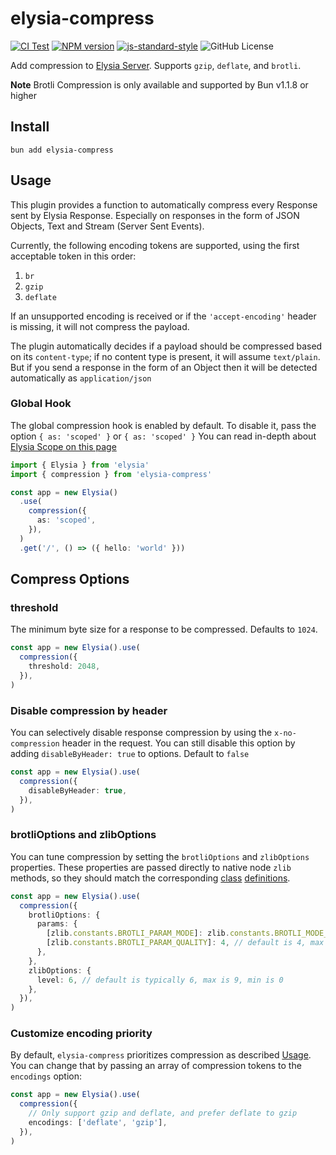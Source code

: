 # elysia-compress

[![CI Test](https://github.com/vermaysha/elysia-compress/actions/workflows/ci.yml/badge.svg)](https://github.com/vermaysha/elysia-compress/actions/workflows/ci.yml)
[![NPM version](https://img.shields.io/npm/v/elysia-compress.svg?style=flat)](https://www.npmjs.com/package/elysia-compress)
[![js-standard-style](https://img.shields.io/badge/code%20style-standard-brightgreen.svg?style=flat)](https://standardjs.com/)
![GitHub License](https://img.shields.io/github/license/vermaysha/elysia-compress?style=flat)

Add compression to [Elysia Server](https://elysiajs.com/essential/handler.html#response). Supports `gzip`, `deflate`, and `brotli`.

**Note** Brotli Compression is only available and supported by Bun v1.1.8 or higher

## Install

```
bun add elysia-compress
```

## Usage

This plugin provides a function to automatically compress every Response sent by Elysia Response.
Especially on responses in the form of JSON Objects, Text and Stream (Server Sent Events).

Currently, the following encoding tokens are supported, using the first acceptable token in this order:

1. `br`
2. `gzip`
3. `deflate`

If an unsupported encoding is received or if the `'accept-encoding'` header is missing, it will not compress the payload.

The plugin automatically decides if a payload should be compressed based on its `content-type`; if no content type is present, it will assume `text/plain`. But if you send a response in the form of an Object then it will be detected automatically as `application/json`

### Global Hook

The global compression hook is enabled by default. To disable it, pass the option `{ as: 'scoped' }` or `{ as: 'scoped' }` You can read in-depth about [Elysia Scope on this page](https://elysiajs.com/essential/scope.html)

```typescript
import { Elysia } from 'elysia'
import { compression } from 'elysia-compress'

const app = new Elysia()
  .use(
    compression({
      as: 'scoped',
    }),
  )
  .get('/', () => ({ hello: 'world' }))
```

## Compress Options

### threshold

The minimum byte size for a response to be compressed. Defaults to `1024`.

```typescript
const app = new Elysia().use(
  compression({
    threshold: 2048,
  }),
)
```

### Disable compression by header

You can selectively disable response compression by using the `x-no-compression` header in the request.
You can still disable this option by adding `disableByHeader: true` to options. Default to `false`

```typescript
const app = new Elysia().use(
  compression({
    disableByHeader: true,
  }),
)
```

### brotliOptions and zlibOptions

You can tune compression by setting the `brotliOptions` and `zlibOptions` properties. These properties are passed directly to native node `zlib` methods, so they should match the corresponding [class](https://nodejs.org/api/zlib.html#zlib_class_brotlioptions) [definitions](https://nodejs.org/api/zlib.html#zlib_class_options).

```typescript
const app = new Elysia().use(
  compression({
    brotliOptions: {
      params: {
        [zlib.constants.BROTLI_PARAM_MODE]: zlib.constants.BROTLI_MODE_TEXT, // useful for APIs that primarily return text
        [zlib.constants.BROTLI_PARAM_QUALITY]: 4, // default is 4, max is 11, min is 0
      },
    },
    zlibOptions: {
      level: 6, // default is typically 6, max is 9, min is 0
    },
  }),
)
```

### Customize encoding priority

By default, `elysia-compress` prioritizes compression as described [Usage](#usage). You can change that by passing an array of compression tokens to the `encodings` option:

```typescript
const app = new Elysia().use(
  compression({
    // Only support gzip and deflate, and prefer deflate to gzip
    encodings: ['deflate', 'gzip'],
  }),
)
```
